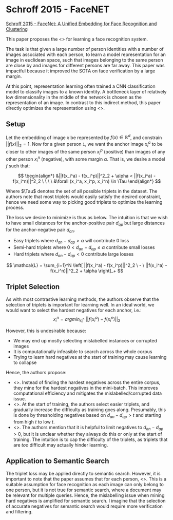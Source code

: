 # Schroff 2015 - FaceNET

[Schroff 2015 - FaceNet: A Unified Embedding for Face Recognition and Clustering](https://ar5iv.labs.arxiv.org/html/1503.03832)

This paper proposes the <<Triplet Loss>> for learning a face recognition system.

The task is that given a large number of person identities with a number of images associated with each person, to learn a model representation for an image in euclidean space, such that images belonging to the same person are close by and images for different persons are far away. This paper was impactful because it improved the SOTA on face verification by a large margin.

At this point, representation learning often trained a CNN classification model to classify images to a known identity. A bottleneck layer of relatively low dimensionality in the middle of the network is chosen as the representation of an image. In contrast to this indirect method, this paper directly optimizes the representation using <<contrastive learning>>.

## Setup

Let the embedding of image $x$ be represented by $f(x) \in \mathbb{R}^d$, and constrain $||f(x)||_2=1$. Now for a given person `i`, we want the anchor image $x_i^a$ to be closer to other images of the same person $x_i^p$ (positive) than images of any other person $x_i^n$ (negative), with some margin $\alpha$. That is, we desire a model $f$ such that:

$$
\begin{align*}
    &||f(x_i^a) - f(x_i^p)||^2_2 + \alpha < ||f(x_i^a) - f(x_i^n)||^2_2 \ \ \ \ &\forall (x_i^a, x_i^p, x_i^n) \in \Tau
\end{align*}
$$ 

Where $\Tau$ denotes the set of all possible triplets in the dataset. The authors note that most triplets would easily satisfy the desired constraint, hence we need some way to picking good triplets to optimize the learning process.

The loss we desire to minimize is thus as below. The intuition is that we wish to have small distances for the anchor-positive pair $d_{ap}$ but large distances for the anchor-negative pair $d_{an}$. 
- Easy triplets where $d_{an} - d_{ap} > \alpha$ will contribute 0 loss
- Semi-hard triplets where $0 < d_{an} - d_{ap} \leq \alpha$ contribute small losses
- Hard triplets where $d_{an} - d_{ap} < 0$ contribute large losses

$$
    \mathcal{L} = \sum_{i=1}^N \left[
        ||f(x_i^a) - f(x_i^p)||^2_2 \ - \ ||f(x_i^a) - f(x_i^n)||^2_2 + \alpha
    \right]_+
$$

## Triplet Selection

As with most contrastive learning methods, the authors observe that the selection of triplets is important for learning well. In an ideal world, we would want to select the hardest negatives for each anchor, i.e.: 
    $$x_i^n = argmin_{x_i^n} \ ||f(x_i^a) - f(x_i^n)||_2$$

However, this is undesirable because:
- We may end up mostly selecting mislabelled instances or corrupted images
- It is computationally infeasible to search across the whole corpus
- Trying to learn hard negatives at the start of training may cause learning to collapse

Hence, the authors propose:
- <<Mini batch negatives>>. Instead of finding the hardest negatives across the entire corpus, they mine for the hardest negatives in the mini-batch. This improves computational efficiency and mitigates the mislabelled/corrupted data issue.
- <<Curriculum Learning>>. At the start of training, the authors select easier triplets, and gradually increase the difficulty as training goes along. Presumably, this is done by thresholding negatives based on $d_{an} - d_{ap} > t$ and starting from high $t$ to low $t$.
- <<Semi-hard negatives>>. The authors mention that it is helpful to limit negatives to $d_{an} - d_{ap} > 0$, but it is unclear whether they always do this or only at the start of training. The intuition is to cap the difficulty of the triplets, as triplets that are *too* difficult may actually hinder learning.

## Application to Semantic Search

The triplet loss may be applied directly to semantic search. However, it is important to note that the paper assumes that for each person, <<all others-labelled instances are negatives>>. This is a suitable assumption for face recognition as each image can only belong to one person, but it is not true for semantic search, where a document may be relevant for multiple queries. Hence, the mislabelling issue when mining hard negatives is amplified for semantic search. I imagine that the selection of accurate negatives for semantic search would require more verification and filtering.

